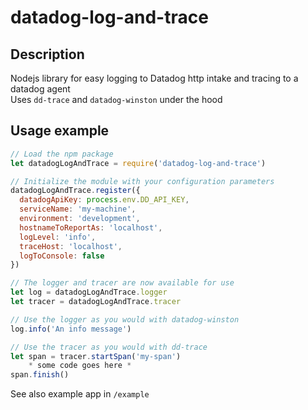 # datadog-log-and-trace

## Description  
Nodejs library for easy logging to Datadog http intake and tracing to a datadog agent  
Uses `dd-trace` and `datadog-winston` under the hood  

## Usage example  
```javascript
// Load the npm package
let datadogLogAndTrace = require('datadog-log-and-trace')

// Initialize the module with your configuration parameters
datadogLogAndTrace.register({
  datadogApiKey: process.env.DD_API_KEY,
  serviceName: 'my-machine',
  environment: 'development',
  hostnameToReportAs: 'localhost',
  logLevel: 'info',
  traceHost: 'localhost',
  logToConsole: false
})

// The logger and tracer are now available for use
let log = datadogLogAndTrace.logger
let tracer = datadogLogAndTrace.tracer

// Use the logger as you would with datadog-winston
log.info('An info message')

// Use the tracer as you would with dd-trace
let span = tracer.startSpan('my-span')
    * some code goes here *
span.finish()
```
See also example app in `/example`  

